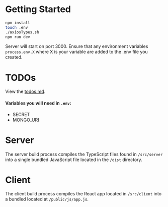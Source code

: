 # Getting Started

```bash
npm install
touch .env
./axiosTypes.sh
npm run dev
```

Server will start on port 3000. Ensure that any environment variables `process.env.X` where X is your variable are added to the .env file you created.

# TODOs

View the [todos.md](misc/todos.md).

#### Variables you will need in `.env`:

* SECRET
* MONGO_URI

# Server
The server build process compiles the TypeScript files found in `/src/server` into a single bundled JavaScript file located in the `/dist` directory.

# Client
The client build process compiles the React app located in `/src/client` into a bundled located at `/public/js/app.js`.